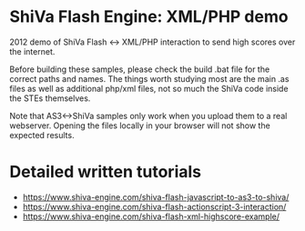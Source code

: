 # ShiVa Flash Engine: XML/PHP demo
2012 demo of ShiVa Flash &lt;-> XML/PHP interaction to send high scores over the internet.

Before building these samples, please check the build .bat file for the correct paths and names. The things worth studying most are the main .as files as well as additional php/xml files, not so much the ShiVa code inside the STEs themselves.

Note that AS3<->ShiVa samples only work when you upload them to a real webserver. Opening the files locally in your browser will not show the expected results.

# Detailed written tutorials
- https://www.shiva-engine.com/shiva-flash-javascript-to-as3-to-shiva/
- https://www.shiva-engine.com/shiva-flash-actionscript-3-interaction/
- https://www.shiva-engine.com/shiva-flash-xml-highscore-example/
